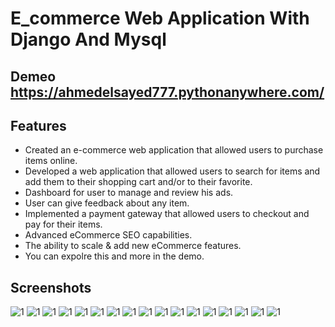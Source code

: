 # E_commerce Web Application With Django And Mysql

## Demeo <https://ahmedelsayed777.pythonanywhere.com/>

## Features

* Created an e-commerce web application that allowed users to purchase items online.
* Developed a web application that allowed users to search for items and add them to their shopping cart and/or to their favorite.
* Dashboard for user to manage and review his ads.
* User can give feedback about any item.
* Implemented a payment gateway that allowed users to checkout and pay for their items.
* Advanced eCommerce SEO capabilities.
* The ability to scale & add new eCommerce features.
* You can expolre this and more in the demo.

## Screenshots

![1](images/Screenshot(378).png)
![1](images/Screenshot(379).png)
![1](images/Screenshot(380).png)
![1](images/Screenshot(381).png)
![1](images/Screenshot(382).png)
![1](images/Screenshot(383).png)
![1](images/Screenshot(384).png)
![1](images/Screenshot(385).png)
![1](images/Screenshot(386).png)
![1](images/Screenshot(387).png)
![1](images/Screenshot(388).png)
![1](images/Screenshot(389).png)
![1](images/Screenshot(390).png)
![1](images/Screenshot(391).png)
![1](images/Screenshot(392).png)
![1](images/Screenshot(393).png)
![1](images/Screenshot(394).png)
